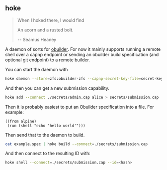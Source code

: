 hoke
----

> When I hoked there, I would find
>
> An acorn and a rusted bolt.
>
>   -- Seamus Heaney

A daemon of sorts for [obuilder](https://github.com/ocurrent/obuilder). For now it mainly supports running a remote shell over a capnp endpoint or sending an obuilder build specification (and optional git endpoint) to a remote builder.

You can start the daemon with

```sh
hoke daemon --store=zfs:obuilder-zfs --capnp-secret-key-file=secret-key.pem --capnp-listen-address=unix:/tmp/ocurrent2.sock
```

And then you can get a new submission capability.

```sh
hoke add --connect ./secrets/admin.cap alice > secrets/submission.cap
```

Then it is probably easiest to put an Obuilder specification into a file. For example:

```
((from alpine)
 (run (shell "echo 'hello world'")))
```

Then send that to the daemon to build.

```sh
cat example.spec | hoke build --connect=./secrets/submission.cap
```

And then connect to the resulting ID with:

```sh
hoke shell --connect=./secrets/submission.cap --id=<hash>
```


